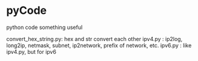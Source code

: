 # pyCode
python code
something useful

convert_hex_string.py: hex and str convert each other
ipv4.py : ip2log, long2ip, netmask, subnet, ip2network, prefix of network, etc.
ipv6.py : like ipv4.py, but for ipv6

